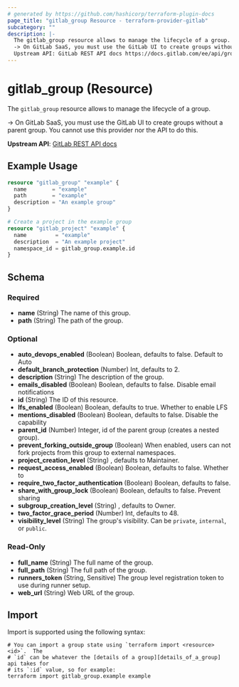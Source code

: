 ```yaml
---
# generated by https://github.com/hashicorp/terraform-plugin-docs
page_title: "gitlab_group Resource - terraform-provider-gitlab"
subcategory: ""
description: |-
  The gitlab_group resource allows to manage the lifecycle of a group.
  -> On GitLab SaaS, you must use the GitLab UI to create groups without a parent group. You cannot use this provider nor the API to do this.
  Upstream API: GitLab REST API docs https://docs.gitlab.com/ee/api/groups.html
---
```


# gitlab_group (Resource)

The `gitlab_group` resource allows to manage the lifecycle of a group.

-> On GitLab SaaS, you must use the GitLab UI to create groups without a parent group. You cannot use this provider nor the API to do this.

**Upstream API**: [GitLab REST API docs](https://docs.gitlab.com/ee/api/groups.html)

## Example Usage

```terraform
resource "gitlab_group" "example" {
  name        = "example"
  path        = "example"
  description = "An example group"
}

# Create a project in the example group
resource "gitlab_project" "example" {
  name         = "example"
  description  = "An example project"
  namespace_id = gitlab_group.example.id
}
```

<!-- schema generated by tfplugindocs -->
## Schema

### Required

- **name** (String) The name of this group.
- **path** (String) The path of the group.

### Optional

- **auto_devops_enabled** (Boolean) Boolean, defaults to false.  Default to Auto
- **default_branch_protection** (Number) Int, defaults to 2.
- **description** (String) The description of the group.
- **emails_disabled** (Boolean) Boolean, defaults to false.  Disable email notifications
- **id** (String) The ID of this resource.
- **lfs_enabled** (Boolean) Boolean, defaults to true.  Whether to enable LFS
- **mentions_disabled** (Boolean) Boolean, defaults to false.  Disable the capability
- **parent_id** (Number) Integer, id of the parent group (creates a nested group).
- **prevent_forking_outside_group** (Boolean) When enabled, users can not fork projects from this group to external namespaces.
- **project_creation_level** (String) , defaults to Maintainer.
- **request_access_enabled** (Boolean) Boolean, defaults to false.  Whether to
- **require_two_factor_authentication** (Boolean) Boolean, defaults to false.
- **share_with_group_lock** (Boolean) Boolean, defaults to false.  Prevent sharing
- **subgroup_creation_level** (String) , defaults to Owner.
- **two_factor_grace_period** (Number) Int, defaults to 48.
- **visibility_level** (String) The group's visibility. Can be `private`, `internal`, or `public`.

### Read-Only

- **full_name** (String) The full name of the group.
- **full_path** (String) The full path of the group.
- **runners_token** (String, Sensitive) The group level registration token to use during runner setup.
- **web_url** (String) Web URL of the group.

## Import

Import is supported using the following syntax:

```shell
# You can import a group state using `terraform import <resource> <id>`.  The
# `id` can be whatever the [details of a group][details_of_a_group] api takes for
# its `:id` value, so for example:
terraform import gitlab_group.example example
```
